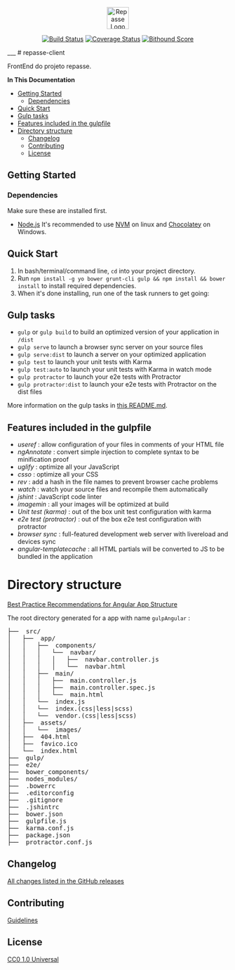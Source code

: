<p align="center"><a href="http://repasse.ufabc.edu.br/"><img src="http://repasse.ufabc.edu.br/imagens/repasse_logo_mini.gif" alt="Repasse Logo" height="50" /></a></p>
<p align="center">
<a href="https://travis-ci.org/sjcdigital/repasse-server"><img src="https://travis-ci.org/sjcdigital/repasse-server.svg" alt="Build Status"></a>
<a href="https://coveralls.io/r/sjcdigital/repasse-server"><img src="https://coveralls.io/repos/sjcdigital/repasse-server/badge.svg" alt="Coverage Status"></a>
<a href="https://www.bithound.io/github/sjcdigital/repasse-server/master"><img src="https://www.bithound.io/github/sjcdigital/repasse-server/badges/score.svg?" alt="Bithound Score"></a>
</p>
___
# repasse-client

FrontEnd do projeto repasse.

**In This Documentation**

<!-- toc -->
  * [Getting Started](#getting-started)
    * [Dependencies](#dependencies)
  * [Quick Start](#quick-start)
  * [Gulp tasks](#gulp-tasks)
  * [Features included in the gulpfile](#features-included-in-the-gulpfile)
* [Directory structure](#directory-structure)
  * [Changelog](#changelog)
  * [Contributing](#contributing)
  * [License](#license)

<!-- toc stop -->
<!-- ps: table of contents generated by [readme-toc](https://www.npmjs.com/package/readme-toc) plugin.
 -->

## Getting Started

### Dependencies
Make sure these are installed first.

* [Node.js](http://nodejs.org) It's recommended to use [NVM](https://github.com/creationix/nvm) on linux and [Chocolatey](https://chocolatey.org/packages/nodejs) on Windows.

## Quick Start

1. In bash/terminal/command line, `cd` into your project directory.
2. Run `npm install -g yo bower grunt-cli gulp && npm install && bower install` to install required dependencies.
3. When it's done installing, run one of the task runners to get going:


## Gulp tasks

* `gulp` or `gulp build` to build an optimized version of your application in `/dist`
* `gulp serve` to launch a browser sync server on your source files
* `gulp serve:dist` to launch a server on your optimized application
* `gulp test` to launch your unit tests with Karma
* `gulp test:auto` to launch your unit tests with Karma in watch mode
* `gulp protractor` to launch your e2e tests with Protractor
* `gulp protractor:dist` to launch your e2e tests with Protractor on the dist files

More information on the gulp tasks in [this README.md](app/templates/gulp/README.md).


## Features included in the gulpfile
* *useref* : allow configuration of your files in comments of your HTML file
* *ngAnnotate* : convert simple injection to complete syntax to be minification proof
* *uglify* : optimize all your JavaScript
* *csso* : optimize all your CSS
* *rev* : add a hash in the file names to prevent browser cache problems
* *watch* : watch your source files and recompile them automatically
* *jshint* : JavaScript code linter
* *imagemin* : all your images will be optimized at build
* *Unit test (karma)* : out of the box unit test configuration with karma
* *e2e test (protractor)* : out of the box e2e test configuration with protractor
* *browser sync* : full-featured development web server with livereload and devices sync
* *angular-templatecache* : all HTML partials will be converted to JS to be bundled in the application


# Directory structure

[Best Practice Recommendations for Angular App Structure](https://docs.google.com/document/d/1XXMvReO8-Awi1EZXAXS4PzDzdNvV6pGcuaF4Q9821Es/pub)

The root directory generated for a app with name `gulpAngular` :
<pre>
├──  src/
│   ├──  app/
│   │   ├──  components/
│   │   │   └──  navbar/
│   │   │   │   ├──  navbar.controller.js
│   │   │   │   └──  navbar.html
│   │   ├──  main/
│   │   │   ├──  main.controller.js
│   │   │   ├──  main.controller.spec.js
│   │   │   └──  main.html
│   │   └──  index.js
│   │   └──  index.(css|less|scss)
│   │   └──  vendor.(css|less|scss)
│   ├──  assets/
│   │   └──  images/
│   ├──  404.html
│   ├──  favico.ico
│   └──  index.html
├──  gulp/
├──  e2e/
├──  bower_components/
├──  nodes_modules/
├──  .bowerrc
├──  .editorconfig
├──  .gitignore
├──  .jshintrc
├──  bower.json
├──  gulpfile.js
├──  karma.conf.js
├──  package.json
├──  protractor.conf.js
</pre>

## Changelog

[All changes listed in the GitHub releases](https://github.com/transparenciasjc/repasse-client/releases)

## Contributing

[Guidelines](CONTRIBUTING.md)

## License

[CC0 1.0 Universal](LICENSE)